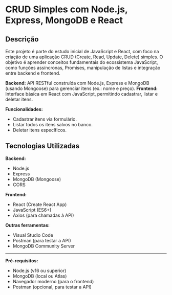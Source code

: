 # CRUD Simples com Node.js, Express, MongoDB e React
## Descrição
Este projeto é parte do estudo inicial de JavaScript e React, com foco na criação de uma aplicação CRUD (Create, Read, Update, Delete) simples. O objetivo é aprender conceitos fundamentais do ecossistema JavaScript, como funções assíncronas, Promises, manipulação de listas e integração entre backend e frontend.

**Backend:** API RESTful construída com Node.js, Express e MongoDB (usando Mongoose) para gerenciar itens (ex.: nome e preço).
**Frontend:** Interface básica em React com JavaScript, permitindo cadastrar, listar e deletar itens.

**Funcionalidades:**
- Cadastrar itens via formulário.
- Listar todos os itens salvos no banco.
- Deletar itens específicos.



## Tecnologias Utilizadas

**Backend:**
- Node.js
- Express
- MongoDB (Mongoose)
- CORS

**Frontend:**
- React (Create React App)
- JavaScript (ES6+)
- Axios (para chamadas à API)

**Outras ferramentas:**
* Visual Studio Code
* Postman (para testar a API)
* MongoDB Community Server

---

**Pré-requisitos:**

- Node.js (v16 ou superior)
- MongoDB (local ou Atlas)
- Navegador moderno (para o frontend)
- Postman (opcional, para testar a API)

